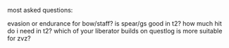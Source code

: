 most asked questions:

evasion or endurance for bow/staff?
is spear/gs good in t2?
how much hit do i need in t2?
which of your liberator builds on questlog is more suitable for zvz?